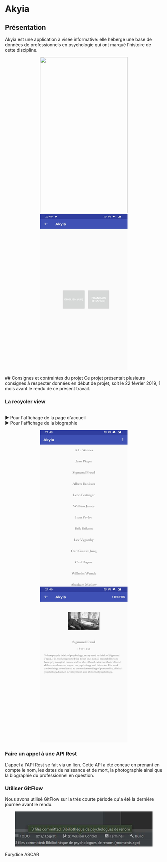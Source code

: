 # Akyia

## Présentation
Akyia est une application à visée informative: elle héberge une base de données de professionnels en psychologie qui ont marqué l'histoire de cette discipline.
<p align="center">
  <img width="280" height="500" src="https://github.com/EurydiceAscar/Projet_mobile_Akyia/blob/master/readmepictures/Cr%C3%A9dits.jpg">
  <img width="280" height="500" src="https://github.com/EurydiceAscar/Projet_mobile_Akyia/blob/master/readmepictures/Language.jpg">
</p>
## Consignes et contraintes du projet
Ce projet présentait plusieurs consignes à respecter données en début de projet, soit le 22 février 2019, 1 mois avant le rendu de ce présent travail.

### La recycler view
<br> ► Pour l'affichage de la page d'accueil
<br> ► Pour l'affichage de la biographie
<p align="center">
  <img width="280" height="500" src="https://github.com/EurydiceAscar/Projet_mobile_Akyia/blob/master/readmepictures/Accueil.jpg">
  <img width="280" height="500" src="https://github.com/EurydiceAscar/Projet_mobile_Akyia/blob/master/readmepictures/Freud.jpg">
</p>

### Faire un appel à une API Rest
L'appel à l'API Rest se fait via un lien. Cette API a été concue en prenant en compte le nom, les dates de naissance et de mort, la photographie ainsi que la biographie du professionnel en question.

### Utiliser GitFlow
Nous avons utilisé GitFlow sur la très courte période qu'a été la dernière journée avant le rendu.
<p align="center">
  <img width="440" height="112" src="https://github.com/EurydiceAscar/Projet_mobile_Akyia/blob/master/readmepictures/commit.jpg">
</p>

Eurydice ASCAR

